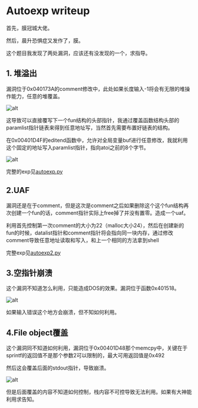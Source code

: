 # Autoexp writeup

首先，膜冠城大佬。

然后，晨升恐惧症又发作了，膜。

这个题目我发现了两处漏洞，应该还有没发现的一个，求指导。

## 1. 堆溢出

漏洞位于0x040173A的comment修改中，此处如果长度输入-1将会有无限的堆操作能力，任意的堆覆盖。

![alt](https://raw.githubusercontent.com/unamer/Writeups/master/ichunqiu-Final/1.jpg)

这导致可以直接覆写下一个fun结构的头部指针，我通过覆盖函数结构头部的paramlist指针链表来得到任意地址写，当然首先需要布置好链表的结构。

在0x00401D4F的editend函数中，允许对全局变量buf进行任意修改，我就利用这个固定的地址写入paramlist指针，指向atoi之前的8个字节。

![alt](https://raw.githubusercontent.com/unamer/Writeups/master/ichunqiu-Final/2.jpg)

完整的exp见[autoexp.py](autoexp.py)

## 2.UAF

漏洞还是在于comment，但是这次是comment之后如果删除这个这个fun结构再次创建一个fun的话，comment指针实际上free掉了并没有置零。造成一个uaf。

利用首先控制第一次comment的大小为22（malloc大小24），然后在创建新的fun的时候，datalist指针和comment指针将会指向同一块内存，通过修改comment导致任意地址读取和写入，和上一个相同的方法拿到shell

完整exp见[autoexp2.py](autoexp2.py)

## 3.空指针崩溃

这个漏洞不知道怎么利用，只能造成DOS的效果。漏洞位于函数0x401518。

![alt](https://raw.githubusercontent.com/unamer/Writeups/master/ichunqiu-Final/3.jpg)

如果输入错误这个地方会崩溃，但不知如何利用。

## 4.File object覆盖

这个漏洞同不知道如何利用，漏洞位于0x00401D48那个memcpy中，关键在于sprintf的返回值不是那个参数2可以限制的，最大可用返回值是0x492

然后这会覆盖后面的stdout指针，导致崩溃。

![alt](https://raw.githubusercontent.com/unamer/Writeups/master/ichunqiu-Final/4.jpg)

但是后面覆盖的内容不知道如何控制，栈内容不可控导致无法利用。如果有大神能利用求告知。



